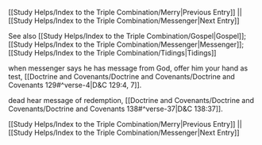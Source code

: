 [[Study Helps/Index to the Triple Combination/Merry|Previous Entry]]  ||  [[Study Helps/Index to the Triple Combination/Messenger|Next Entry]]

 See also [[Study Helps/Index to the Triple Combination/Gospel|Gospel]]; [[Study Helps/Index to the Triple Combination/Messenger|Messenger]]; [[Study Helps/Index to the Triple Combination/Tidings|Tidings]]

 when messenger says he has message from God, offer him your hand as test, [[Doctrine and Covenants/Doctrine and Covenants/Doctrine and Covenants 129#^verse-4|D&C 129:4, 7]].

 dead hear message of redemption, [[Doctrine and Covenants/Doctrine and Covenants/Doctrine and Covenants 138#^verse-37|D&C 138:37]].

[[Study Helps/Index to the Triple Combination/Merry|Previous Entry]]  ||  [[Study Helps/Index to the Triple Combination/Messenger|Next Entry]]